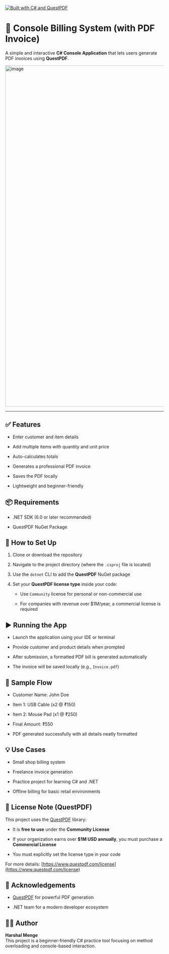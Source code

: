 [![Built with C# and QuestPDF](https://img.shields.io/badge/Built%20with-C%23%20%7C%20QuestPDF-512BD4.svg?style=flat-square&logo=c-sharp&logoColor=white)](https://www.questpdf.com)

# 🧾 Console Billing System (with PDF Invoice)

A simple and interactive **C# Console Application** that lets users generate PDF invoices using **QuestPDF**.

<img width="1920" height="1080" alt="image" src="https://github.com/user-attachments/assets/e869e2b1-a512-45d7-a825-970959eabdae" />


----------

## ✅ Features

-   Enter customer and item details
    
-   Add multiple items with quantity and unit price
    
-   Auto-calculates totals
    
-   Generates a professional PDF invoice
    
-   Saves the PDF locally
    
-   Lightweight and beginner-friendly
    



## 📦 Requirements

-   .NET SDK (6.0 or later recommended)
    
-   QuestPDF NuGet Package
    



## 🔧 How to Set Up

1.  Clone or download the repository
    
2.  Navigate to the project directory (where the `.csproj` file is located)
    
3.  Use the `dotnet` CLI to add the **QuestPDF** NuGet package
    
4.  Set your **QuestPDF license type** inside your code:
    
    -   Use `Community` license for personal or non-commercial use
        
    -   For companies with revenue over $1M/year, a commercial license is required
        



## ▶️ Running the App

-   Launch the application using your IDE or terminal
    
-   Provide customer and product details when prompted
    
-   After submission, a formatted PDF bill is generated automatically
    
-   The invoice will be saved locally (e.g., `Invoice.pdf`)
    



## 📄 Sample Flow

-   Customer Name: John Doe
    
-   Item 1: USB Cable (x2 @ ₹150)
    
-   Item 2: Mouse Pad (x1 @ ₹250)
    
-   Final Amount: ₹550
    
-   PDF generated successfully with all details neatly formatted
    



## 💡 Use Cases

-   Small shop billing system
    
-   Freelance invoice generation
    
-   Practice project for learning C# and .NET
    
-   Offline billing for basic retail environments
    



## 📘 License Note (QuestPDF)

This project uses the [QuestPDF](https://www.questpdf.com) library:

-   It is **free to use** under the **Community License**
    
-   If your organization earns over **$1M USD annually**, you must purchase a **Commercial License**
    
-   You must explicitly set the license type in your code
    

For more details: [https://www.questpdf.com/license](https://www.questpdf.com/license)



## 🙌 Acknowledgements

-   [QuestPDF](https://github.com/QuestPDF/QuestPDF) for powerful PDF generation
    
-   .NET team for a modern developer ecosystem


## 🙋‍♂️ Author

**Harshal Menge**  
This project is a beginner-friendly C# practice tool focusing on method overloading and console-based interaction.

